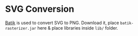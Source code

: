 # SVG Conversion

[Batik](https://xmlgraphics.apache.org/batik/) is used to convert SVG to PNG. Download it, place `batik-rasterizer.jar` here & place libraries inside `lib/` folder.